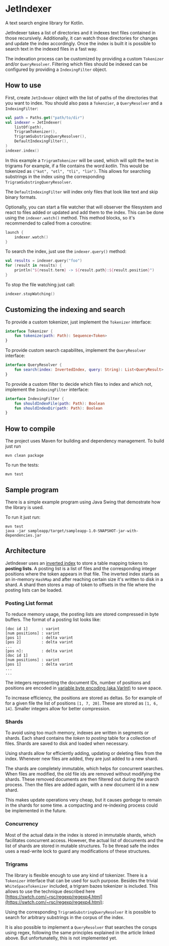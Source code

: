 # JetIndexer

A text search engine library for Kotlin.

JetIndexer takes a list of directories and it indexes text files contained in those
recursively. Additionally, it can watch those directories for changes and update
the index accordingly. Once the index is built it is possible to search text
in the indexed files in a fast way.

The indexation process can be customized by providing a custom `Tokenizer` and/or
`QueryResolver`. Filtering which files should be indexed can be configured by
providing a `IndexingFilter` object.

## How to use

First, create `JetIndexer` object with the list of paths of the directories that you
want to index. You should also pass a `Tokenzier`, a `QueryResolver` and a `IndexingFilter`:

```kotlin
val path = Paths.get("path/to/dir")
val indexer = JetIndexer(
    listOf(path),
    TrigramTokenizer(),
    TrigramSubstringQueryResolver(),
    DefaultIndexingFilter(),
)
indexer.index()
``` 

In this example a `TrigramTokenizer` will be used, which will split the text in trigrams
For example, if a file contains the word *kotlin*. This would be tokenized as 
`("kot", "otl", "tli", "lin")`. This allows for searching substrings in the index using the
corresponding `TrigramSubstringQueryResolver`.

The `DefaultIndexingFilter` will index only files that look like text and skip binary formats.

Optionally, you can start a file watcher that will observer the filesystem and react to files
added or updated and add them to the index. This can be done using the `indexer.watch()` method.
This method blocks, so it's recommended to called from a coroutine:

```kotlin
launch {
    indexer.watch()
}
```

To search the index, just use the `indexer.query()` method:

```kotlin
val results = indexer.query("foo")
for (result in results) {
    println("${result.term} -> ${result.path}:${result.position}")
}
```

To stop the file watching just call:

```kotlin
indexer.stopWatching()
```

## Customizing the indexing and search

To provide a custom tokenizer, just implement the `Tokenizer` interface:

```kotlin
interface Tokenizer {
    fun tokenize(path: Path): Sequence<Token>
}
```

To provide custom search capabilites, implement the `QueryResolver` interface:

```kotlin
interface QueryResolver {
    fun search(index: InvertedIndex, query: String): List<QueryResult>
}
```

To provide a custom filter to decide which files to index and which not, implement the `IndexingFilter`
interface:

```kotlin
interface IndexingFilter {
    fun shouldIndexFile(path: Path): Boolean
    fun shouldIndexDir(path: Path): Boolean
}
```

## How to compile

The project uses Maven for building and dependency management. To build just run

```
mvn clean package
```

To run the tests:

```
mvn test
```

## Sample program

There is a simple example program using Java Swing that demostrate how the library is used.

To run it just run:

```
mvn test
java -jar sampleapp/target/sampleapp-1.0-SNAPSHOT-jar-with-dependencies.jar
```


## Architecture

JetIndexer uses an [inverted index](https://en.wikipedia.org/wiki/Inverted_index) to store a table mapping
tokens to **posting lists**. A posting list is a list of files and the corresponding integer positions where
the token appears in that file. The inverted index starts as an in-memory `HashMap` and after reaching certain
size it's written to disk in a shard. A shard then stores a map of token to offsets in the file where the posting 
lists can be loaded.

### Posting List format

To reduce memory usage, the posting lists are stored compressed in byte buffers. The format of a posting list 
looks like:

```
[doc id 1]      : varint
[num positions] : varint
[pos 1]         : delta varint
[pos 2]         : delta varint
...
[pos n]:        : delta varint
[doc id 1]
[num positions] : varint
[pos 1]         : delta varint
...
...
```

The integers representing the document IDs, number of positions and positions are encoded
in 
[variable byte encoding (aka VarInt)](https://nlp.stanford.edu/IR-book/html/htmledition/variable-byte-codes-1.html) 
to save space.

To increase efficiency, the positions are stored as deltas. So for example of for a given 
file the list of positions `[1, 7, 20]`. These are stored as `[1, 6, 14]`. Smaller integers allow 
for better compression.

### Shards

To avoid using too much memory, indexes are written in segments or shards. Each shard contains the 
*token to posting* table for a collection of files. Shards are saved to disk and loaded when necessary.

Using shards allow for efficiently adding, updating or deleting files from the index. Whenever new files 
are added, they are just added to a new shard.

The shards are completely immutable, which helps for concurrent searches. When files are modified, the old
file ids are removed without modifying the shards. These removed documents are then filtered out during the
search process. Then the files are added again, with a new document id in a new shard.

This makes update operations very cheap, but it causes *garbage* to remain in the shards for some time.
a compacting and re-indexing process could be implemented in the future.

### Concurrency

Most of the actual data in the index is stored in immutable shards, which facilitates concurrent access.
However, the actual list of documents and the list of shards are stored in mutable structures. To be thread
safe the index uses a read-write lock to guard any modifications of these structures.

### Trigrams

The library is flexible enough to use any kind of tokenizer. There is a `Tokenizer` interface that can be
used for such purpose. Besides the trivial `WhiteSpaceTokenizer` included, a trigram bazes tokenizer is included.
This allows to use the technique described here 
[https://swtch.com/~rsc/regexp/regexp4.html](https://swtch.com/~rsc/regexp/regexp4.html):



Using the corresponding `TrigramSubstringQueryResolver` it is possible to search for arbitrary substrings in the
corpus of the index.

It is also possible to implement a `QueryResolver` that searches the corups using regex, following the same 
principles explained in the article linked above. But unfortunatelly, this is not implemented yet.


